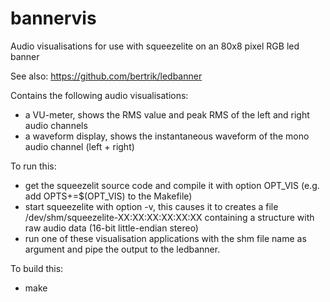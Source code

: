 bannervis
=========

Audio visualisations for use with squeezelite on an 80x8 pixel RGB led banner

See also: https://github.com/bertrik/ledbanner

Contains the following audio visualisations:
* a VU-meter, shows the RMS value and peak RMS of the left and right audio channels
* a waveform display, shows the instantaneous waveform of the mono audio channel (left + right)

To run this:
* get the squeezelit source code and compile it with option OPT_VIS (e.g. add OPTS+=$(OPT_VIS) to the Makefile)
* start squeezelite with option -v, this causes it to creates a file /dev/shm/squeezelite-XX:XX:XX:XX:XX:XX
  containing a structure with raw audio data (16-bit little-endian stereo)
* run one of these visualisation applications with the shm file name as argument and pipe the output to the ledbanner.

To build this:
* make

